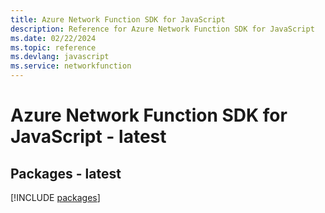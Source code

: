 ```yaml
---
title: Azure Network Function SDK for JavaScript
description: Reference for Azure Network Function SDK for JavaScript
ms.date: 02/22/2024
ms.topic: reference
ms.devlang: javascript
ms.service: networkfunction
---
```

# Azure Network Function SDK for JavaScript - latest
## Packages - latest
[!INCLUDE [packages](network-function-index.md)]